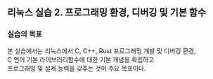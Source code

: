## 리눅스 실습 2. 프로그래밍 환경, 디버깅 및 기본 함수

### 실습의 목표

본 실습에서는 리눅스에서 C, C++, Rust 프로그래밍 개발 및 디버깅 환경,  
C 언어 기본 라이브러리함수에 대한 기본 개념을 확립하고  
프로그래밍 및 설계 능력을 갖추는 것이 주요 목표이다.
